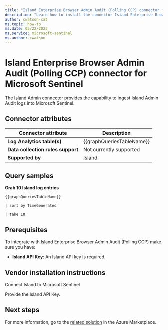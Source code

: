 ```yaml
---
title: "Island Enterprise Browser Admin Audit (Polling CCP) connector for Microsoft Sentinel"
description: "Learn how to install the connector Island Enterprise Browser Admin Audit (Polling CCP) to connect your data source to Microsoft Sentinel."
author: cwatson-cat
ms.topic: how-to
ms.date: 05/22/2023
ms.service: microsoft-sentinel
ms.author: cwatson
---
```


# Island Enterprise Browser Admin Audit (Polling CCP) connector for Microsoft Sentinel

The [Island](https://www.island.io) Admin connector provides the capability to ingest Island Admin Audit logs into Microsoft Sentinel.

## Connector attributes

| Connector attribute | Description |
| --- | --- |
| **Log Analytics table(s)** | {{graphQueriesTableName}}<br/> |
| **Data collection rules support** | Not currently supported |
| **Supported by** | [Island](https://www.island.io) |

## Query samples

**Grab 10 Island log entries**
   ```kusto
{{graphQueriesTableName}}
 
   | sort by TimeGenerated
 
   | take 10
   ```



## Prerequisites

To integrate with Island Enterprise Browser Admin Audit (Polling CCP) make sure you have: 

- **Island API Key**: An Island API key is required.


## Vendor installation instructions

Connect Island to Microsoft Sentinel

Provide the Island API Key.




## Next steps

For more information, go to the [related solution](https://azuremarketplace.microsoft.com/en-us/marketplace/apps/islandtechnologyinc1679434413850.island-sentinel-solution?tab=Overview) in the Azure Marketplace.
